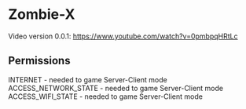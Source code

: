 # Zombie-X

Video version 0.0.1: https://www.youtube.com/watch?v=0pmbpqHRtLc

## Permissions
INTERNET - needed to game Server-Client mode
ACCESS_NETWORK_STATE - needed to game Server-Client mode
ACCESS_WIFI_STATE - needed to game Server-Client mode
